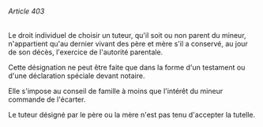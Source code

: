 ###### Article 403

Le droit individuel de choisir un tuteur, qu'il soit ou non parent du mineur, n'appartient qu'au dernier vivant des père et mère s'il a conservé, au jour de son décès, l'exercice de l'autorité parentale.

Cette désignation ne peut être faite que dans la forme d'un testament ou d'une déclaration spéciale devant notaire.

Elle s'impose au conseil de famille à moins que l'intérêt du mineur commande de l'écarter.

Le tuteur désigné par le père ou la mère n'est pas tenu d'accepter la tutelle.

